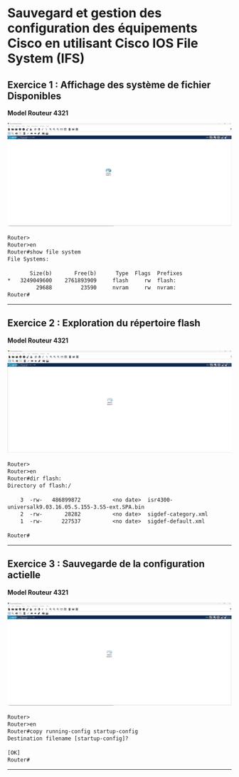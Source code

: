 # Sauvegard et gestion des configuration des équipements Cisco en utilisant Cisco IOS File System (IFS)

## Exercice 1 : Affichage des système de fichier Disponibles

**Model Routeur 4321**

![Topologie Exercice 1](../img/Exo-1-Sauvegard-topo.png)

```cli
Router>
Router>en
Router#show file system
File Systems:

       Size(b)       Free(b)      Type  Flags  Prefixes
*   3249049600    2761893909     flash     rw  flash:
         29688         23590     nvram     rw  nvram:
Router#
```

---

## Exercice 2 : Exploration du répertoire flash

**Model Routeur 4321**

![Topologie Exercice 2](../img/Exo-2-Sauvegard-topo.png)

```cli
Router>
Router>en
Router#dir flash:
Directory of flash:/

    3  -rw-   486899872          <no date>  isr4300-universalk9.03.16.05.S.155-3.S5-ext.SPA.bin
    2  -rw-       28282          <no date>  sigdef-category.xml
    1  -rw-      227537          <no date>  sigdef-default.xml

Router#
```

---

## Exercice 3 : Sauvegarde de la configuration actielle

**Model Routeur 4321**

![Topologie Exercice 3](../img/Exo-3-Sauvegard-topo.png)

```cli
Router>
Router>en
Router#copy running-config startup-config
Destination filename [startup-config]? 

[OK]
Router#
```

---